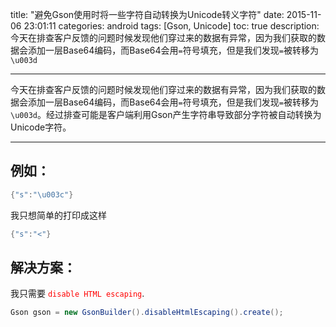 title: "避免Gson使用时将一些字符自动转换为Unicode转义字符"
date: 2015-11-06 23:01:11
categories: android
tags: [Gson, Unicode]
toc: true
description: 今天在排查客户反馈的问题时候发现他们穿过来的数据有异常，因为我们获取的数据会添加一层Base64编码，而Base64会用`=`符号填充，但是我们发现`=`被转移为`\u003d`

---

今天在排查客户反馈的问题时候发现他们穿过来的数据有异常，因为我们获取的数据会添加一层Base64编码，而Base64会用`=`符号填充，但是我们发现`=`被转移为`\u003d`。经过排查可能是客户端利用Gson产生字符串导致部分字符被自动转换为Unicode字符。

----
## 例如：
```java
{"s":"\u003c"}
```
我只想简单的打印成这样

```java
{"s":"<"}
```

## 解决方案：

我只需要 <font color=red>`disable HTML escaping`</font>.

```java
Gson gson = new GsonBuilder().disableHtmlEscaping().create();
```
